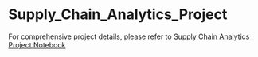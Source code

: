 # Supply_Chain_Analytics_Project

For comprehensive project details, please refer to [Supply Chain Analytics Project Notebook](https://github.com/MohamedMohsen01/SQL-Projects/blob/main/Supply%20Chain%20Analytics/Supply%20Chain%20Analytics%20Notebook.ipynb)
